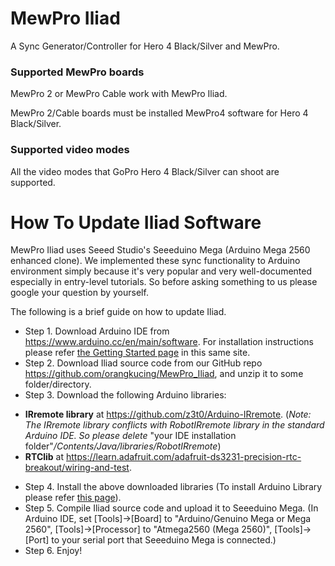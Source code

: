 # MewPro Iliad
A Sync Generator/Controller for Hero 4 Black/Silver and MewPro.

### Supported MewPro boards

MewPro 2 or MewPro Cable work with MewPro Iliad.

MewPro 2/Cable boards must be installed MewPro4 software for Hero 4 Black/Silver.

### Supported video modes

All the video modes that GoPro Hero 4 Black/Silver can shoot are supported.

# How To Update Iliad Software

MewPro Iliad uses Seeed Studio's Seeeduino Mega (Arduino Mega 2560 enhanced clone). We implemented these sync functionality to Arduino environment simply because it's very popular and very well-documented especially in entry-level tutorials.  So before asking something to us please google your question by yourself.

The following is a brief guide on how to update Iliad.

- Step 1. Download Arduino IDE from <https://www.arduino.cc/en/main/software>. For installation instructions please refer [the Getting Started page](https://www.arduino.cc/en/Guide/HomePage) in this same site.
- Step 2. Download Iliad source code from our GitHub repo <https://github.com/orangkucing/MewPro_Iliad>, and unzip it to some folder/directory.
- Step 3. Download the following Arduino libraries:
 * **IRremote library** at <https://github.com/z3t0/Arduino-IRremote>. (_Note: The IRremote library conflicts with RobotIRremote library in the standard Arduino IDE. So please delete_ "your IDE installation folder"_/Contents/Java/libraries/RobotIRremote_)
 * **RTClib** at <https://learn.adafruit.com/adafruit-ds3231-precision-rtc-breakout/wiring-and-test>.
- Step 4. Install the above downloaded libraries (To install Arduino Library please refer [this page](https://www.arduino.cc/en/Guide/Libraries)).
- Step 5. Compile Iliad source code and upload it to Seeeduino Mega. (In Arduino IDE, set [Tools]->[Board] to "Arduino/Genuino Mega or Mega 2560", [Tools]->[Processor] to "Atmega2560 (Mega 2560)", [Tools]->[Port] to your serial port that Seeeduino Mega is connected.)
- Step 6. Enjoy!

